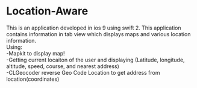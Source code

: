# Location-Aware
This is an application developed in ios 9 using swift 2. This application contains information in tab view which displays maps and various location information.<br />Using:
<br />-Mapkit to display map!
<br />-Getting current locaiton of the user and displaying (Latitude, longitude, altitude, speed, course, and nearest address)
<br />-CLGeocoder reverse Geo Code Location to get address from location(coordinates)

